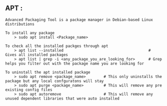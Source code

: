 ## APT :
    Advanced Packaging Tool is a package manager in Debian-based Linux distributions
    
    To install any package 
        > sudo apt install <Package_name>

    To check all the installed packges through apt 
        > apt list --installed                                      # Gives all installed packages
        > apt list | grep -i <any_package_you_are_looking_for>      # Grep helps you filter out with the package name you are looking for

    To uninstall the apt installed package 
        > sudo apt remove <package_name>        # This only uninstalls the package but any local confguratons will stay
        > sudo apt purge <package_name>         # This will remove any pre existing config files 
        > sudo apt autoremove                   # This will remove any unused dependent libraries that were auto installed